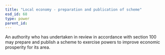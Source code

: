 ```yaml
---
title: "Local economy - preparation and publication of scheme"
esd_id: 68
type: power
parent_id:  
---
```


An authority who has undertaken in review in accordance with section 100 may prepare and publish a scheme to exercise powers to improve economic prosperity for its area.

